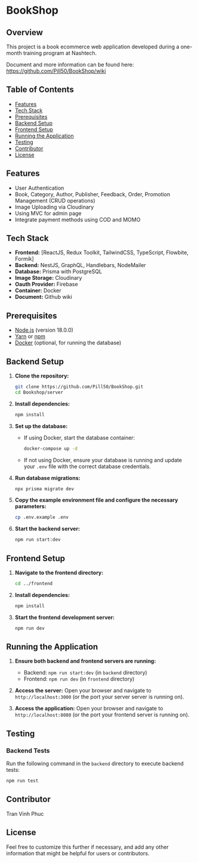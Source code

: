 # BookShop

## Overview

This project is a book ecommerce web application developed during a one-month training program at Nashtech.

Document and more information can be found here: https://github.com/Pill50/BookShop/wiki

## Table of Contents

- [Features](#features)
- [Tech Stack](#tech-stack)
- [Prerequisites](#prerequisites)
- [Backend Setup](#backend-setup)
- [Frontend Setup](#frontend-setup)
- [Running the Application](#running-the-application)
- [Testing](#testing)
- [Contributor](#contributor)
- [License](#license)

## Features

- User Authentication
- Book, Category, Author, Publisher, Feedback, Order, Promotion Management (CRUD operations)
- Image Uploading via Cloudinary
- Using MVC for admin page
- Integrate payment methods using COD and MOMO

## Tech Stack

- **Frontend:** [ReactJS, Redux Toolkit, TailwindCSS, TypeScript, Flowbite, Formik]
- **Backend:** NestJS, GraphQL, Handlebars, NodeMailer
- **Database:** Prisma with PostgreSQL
- **Image Storage:** Cloudinary
- **Oauth Provider:** Firebase
- **Container:** Docker
- **Document:** Github wiki

## Prerequisites

- [Node.js](https://nodejs.org/) (version 18.0.0)
- [Yarn](https://yarnpkg.com/) or [npm](https://www.npmjs.com/)
- [Docker](https://www.docker.com/) (optional, for running the database)

## Backend Setup

1. **Clone the repository:**

   ```sh
   git clone https://github.com/Pill50/BookShop.git
   cd Bookshop/server
   ```

2. **Install dependencies:**

   ```sh
   npm install
   ```

3. **Set up the database:**

   - If using Docker, start the database container:
     ```sh
     docker-compose up -d
     ```
   - If not using Docker, ensure your database is running and update your `.env` file with the correct database credentials.

4. **Run database migrations:**

   ```sh
   npx prisma migrate dev
   ```

5. **Copy the example environment file and configure the necessary parameters:**

   ```sh
   cp .env.example .env
   ```

6. **Start the backend server:**
   ```sh
   npm run start:dev
   ```

## Frontend Setup

1. **Navigate to the frontend directory:**

   ```sh
   cd ../frontend
   ```

2. **Install dependencies:**

   ```sh
   npm install
   ```

3. **Start the frontend development server:**
   ```sh
   npm run dev
   ```

## Running the Application

1. **Ensure both backend and frontend servers are running:**

   - Backend: `npm run start:dev` (in `backend` directory)
   - Frontend: `npm run dev` (in `frontend` directory)

2. **Access the server:**
   Open your browser and navigate to `http://localhost:3000` (or the port your server server is running on).

3. **Access the application:**
   Open your browser and navigate to `http://localhost:8080` (or the port your frontend server is running on).

## Testing

### Backend Tests

Run the following command in the `backend` directory to execute backend tests:

```sh
npm run test
```

## Contributor

Tran Vinh Phuc

## License

Feel free to customize this further if necessary, and add any other information that might be helpful for users or contributors.
